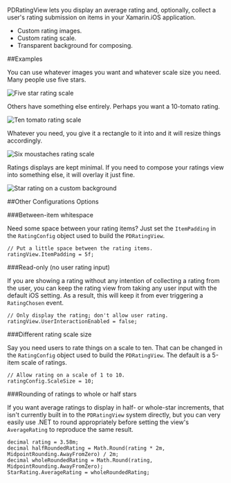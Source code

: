 PDRatingView lets you display an average rating and, optionally, collect a user's rating submission on items in your Xamarin.iOS application.

* Custom rating images.
* Custom rating scale.
* Transparent background for composing.

##Examples

You can use whatever images you want and whatever scale size you need. Many people use five stars.

![Five star rating scale](http://www.patridgedev.com/cdn/pdrating/screenshots/five-stars-scale.png)

Others have something else entirely. Perhaps you want a 10-tomato rating.

![Ten tomato rating scale](http://www.patridgedev.com/cdn/pdrating/screenshots/ten-tomatoes-scale.png)

Whatever you need, you give it a rectangle to it into and it will resize things accordingly.

![Six moustaches rating scale](http://www.patridgedev.com/cdn/pdrating/screenshots/six-moustaches-scale.png)

Ratings displays are kept minimal. If you need to compose your ratings view into something else, it will overlay it just fine.

![Star rating on a custom background](http://www.patridgedev.com/cdn/pdrating/screenshots/custom-background.png)

##Other Configurations Options

###Between-item whitespace

Need some space between your rating items? Just set the `ItemPadding` in the `RatingConfig` object used to build the `PDRatingView`.

    // Put a little space between the rating items.
    ratingView.ItemPadding = 5f;

###Read-only (no user rating input)

If you are showing a rating without any intention of collecting a rating from the user, you can keep the rating view from taking any user input with the default iOS setting. As a result, this will keep it from ever triggering a `RatingChosen` event.

    // Only display the rating; don't allow user rating.
    ratingView.UserInteractionEnabled = false;
    
###Different rating scale size

Say you need users to rate things on a scale to ten. That can be changed in the `RatingConfig` object used to build the `PDRatingView`. The default is a 5-item scale of ratings.

    // Allow rating on a scale of 1 to 10.
    ratingConfig.ScaleSize = 10;
    
###Rounding of ratings to whole or half stars

If you want average ratings to display in half- or whole-star increments, that isn't currently built in to the `PDRatingView` system directly, but you can very easily use .NET to round appropriately before setting the view's `AverageRating` to reproduce the same result.

    decimal rating = 3.58m;
    decimal halfRoundedRating = Math.Round(rating * 2m, MidpointRounding.AwayFromZero) / 2m;
    decimal wholeRoundedRating = Math.Round(rating, MidpointRounding.AwayFromZero);
    StarRating.AverageRating = wholeRoundedRating;